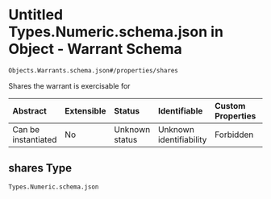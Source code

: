 # Untitled Types.Numeric.schema.json in Object - Warrant Schema

```txt
Objects.Warrants.schema.json#/properties/shares
```

Shares the warrant is exercisable for

| Abstract            | Extensible | Status         | Identifiable            | Custom Properties | Additional Properties | Access Restrictions | Defined In                                                                    |
| :------------------ | :--------- | :------------- | :---------------------- | :---------------- | :-------------------- | :------------------ | :---------------------------------------------------------------------------- |
| Can be instantiated | No         | Unknown status | Unknown identifiability | Forbidden         | Allowed               | none                | [Warrant.schema.json*](../objects/Warrant.schema.json "open original schema") |

## shares Type

`Types.Numeric.schema.json`
